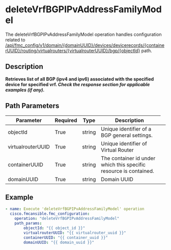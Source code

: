 # deleteVrfBGPIPvAddressFamilyModel

The deleteVrfBGPIPvAddressFamilyModel operation handles configuration related to [/api/fmc_config/v1/domain/{domainUUID}/devices/devicerecords/{containerUUID}/routing/virtualrouters/{virtualrouterUUID}/bgp/{objectId}](/paths//api/fmc_config/v1/domain/{domain_uuid}/devices/devicerecords/{container_uuid}/routing/virtualrouters/{virtualrouter_uuid}/bgp/{object_id}.md) path.&nbsp;
## Description
**Retrieves list of all BGP (ipv4 and ipv6) associated with the specified device for specified vrf. _Check the response section for applicable examples (if any)._**

## Path Parameters
| Parameter | Required | Type | Description |
| --------- | -------- | ---- | ----------- |
| objectId | True | string <td colspan=3> Unique identifier of a BGP general settings. |
| virtualrouterUUID | True | string <td colspan=3> Unique identifier of Virtual Router |
| containerUUID | True | string <td colspan=3> The container id under which this specific resource is contained. |
| domainUUID | True | string <td colspan=3> Domain UUID |

## Example
```yaml
- name: Execute 'deleteVrfBGPIPvAddressFamilyModel' operation
  cisco.fmcansible.fmc_configuration:
    operation: "deleteVrfBGPIPvAddressFamilyModel"
    path_params:
        objectId: "{{ object_id }}"
        virtualrouterUUID: "{{ virtualrouter_uuid }}"
        containerUUID: "{{ container_uuid }}"
        domainUUID: "{{ domain_uuid }}"

```